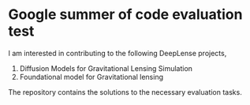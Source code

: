 # Google summer of code evaluation test

I am interested in contributing to the following DeepLense projects,
1) Diffusion Models for Gravitational Lensing Simulation
2) Foundational model for Gravitational lensing

The repository contains the solutions to the necessary evaluation tasks.

